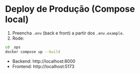 # Deploy de Produção (Compose local)
1) Preencha `.env` (back e front) a partir dos `.env.example`.
2) Rode:
```bash
cd _ops
docker compose up --build
```
- Backend: http://localhost:8000
- Frontend: http://localhost:5173
